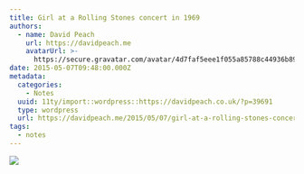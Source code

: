 ```yaml
---
title: Girl at a Rolling Stones concert in 1969
authors:
  - name: David Peach
    url: https://davidpeach.me
    avatarUrl: >-
      https://secure.gravatar.com/avatar/4d7faf5eee1f055a85788c44936b8995eaab6dfb004e7854ec747ccb272e91ee?s=96&d=mm&r=g
date: 2015-05-07T09:48:00.000Z
metadata:
  categories:
    - Notes
  uuid: 11ty/import::wordpress::https://davidpeach.co.uk/?p=39691
  type: wordpress
  url: https://davidpeach.me/2015/05/07/girl-at-a-rolling-stones-concert-in-1969/
tags:
  - notes
---
```

[![](/assets/Girl-at-a-Rolling-Stones-conce-pjinCSjN3IZA.jpg)](/assets/Girl-at-a-Rolling-Stones-conce-pjinCSjN3IZA.jpg)